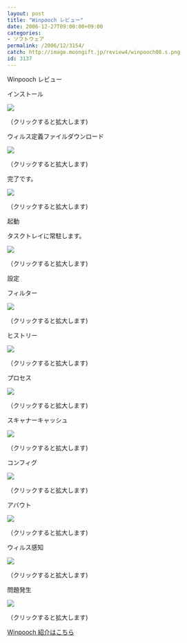 ```yaml
---
layout: post
title: "Winpooch レビュー"
date: 2006-12-27T09:00:00+09:00
categories:
- ソフトウェア
permalink: /2006/12/3154/
catch: http://image.moongift.jp/review4/winpooch08.s.png
id: 3137
---
```

Winpooch レビュー  
<!--more-->

インストール

  

[![](http://image.moongift.jp/review4/winpooch01.s.png)](http://image.moongift.jp/review4/winpooch01.png)  
  
（クリックすると拡大します)

  

ウィルス定義ファイルダウンロード

  

[![](http://image.moongift.jp/review4/winpooch02.s.png)](http://image.moongift.jp/review4/winpooch02.png)  
  
（クリックすると拡大します)

  

完了です。

  

[![](http://image.moongift.jp/review4/winpooch04.s.png)](http://image.moongift.jp/review4/winpooch04.png)  
  
（クリックすると拡大します)

  

起動

  

タスクトレイに常駐します。

  

[![](http://image.moongift.jp/review4/winpooch05.s.png)](http://image.moongift.jp/review4/winpooch05.png)  
  
（クリックすると拡大します)

  

設定

  

フィルター

  

[![](http://image.moongift.jp/review4/winpooch06.s.png)](http://image.moongift.jp/review4/winpooch06.png)  
  
（クリックすると拡大します)

  

ヒストリー

  

[![](http://image.moongift.jp/review4/winpooch07.s.png)](http://image.moongift.jp/review4/winpooch07.png)  
  
（クリックすると拡大します)

  

プロセス

  

[![](http://image.moongift.jp/review4/winpooch08.s.png)](http://image.moongift.jp/review4/winpooch08.png)  
  
（クリックすると拡大します)

  

スキャナーキャッシュ

  

[![](http://image.moongift.jp/review4/winpooch09.s.png)](http://image.moongift.jp/review4/winpooch09.png)  
  
（クリックすると拡大します)

  

コンフィグ

  

[![](http://image.moongift.jp/review4/winpooch10.s.png)](http://image.moongift.jp/review4/winpooch10.png)  
  
（クリックすると拡大します)

  

アバウト

  

[![](http://image.moongift.jp/review4/winpooch11.s.png)](http://image.moongift.jp/review4/winpooch11.png)  
  
（クリックすると拡大します)

  

ウィルス感知

  

[![](http://image.moongift.jp/review4/winpooch12.s.png)](http://image.moongift.jp/review4/winpooch12.png)  
  
（クリックすると拡大します)

  

問題発生

  

[![](http://image.moongift.jp/review4/winpooch13.s.png)](http://image.moongift.jp/review4/winpooch13.png)  
  
（クリックすると拡大します)

  

[Winpooch 紹介はこちら](http://oss.moongift.jp/intro/i-3151.html)

